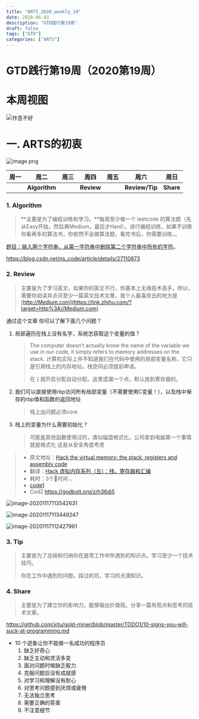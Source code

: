 ```yaml
---
title: "ARTS_2020_weekly_19"
date: 2020-06-03 
description: "GTD践行第19周"
draft: false
tags: ["GTD"]
categories: ["ARTS"]
---
```




# GTD践行第19周（2020第19周） 



# 本周视图 




![作息不好](https://imgkr.cn-bj.ufileos.com/b4ba2c55-083c-4cb0-af29-9bf427cdddce.jpg)







# 一. **ARTS的初衷**



![image.png](https://i.loli.net/2020/01/20/Wes4hOCzgJjIvTa.png) 





| 周一 | 周二          | 周三 | 周四       | 周五 | 周六           | 周日      |
| ---- | ------------- | ---- | ---------- | ---- | -------------- | --------- |
|      | **Algorithm** |      | **Review** |      | **Review/Tip** | **Share** |



### 1. Algorithm

> **主要是为了编程训练和学习。**每周至少做一个 leetcode 的算法题（先从Easy开始，然后再Medium，最后才Hard）。进行编程训练，如果不训练你看再多的算法书，你依然不会做算法题，看完书后，你需要训练。。



 [题目：输入两个字符串，从第一字符串中删除第二个字符串中所有的字符](https://github.com/wangcy6/leetcode/issues/18)。



https://blog.csdn.net/ns_code/article/details/27110873





### 2. Review 

> 主要是为了学习英文，如果你的英文不行，你基本上无缘技术高手。所以，需要你阅读并点评至少一篇英文技术文章，我个人最喜欢去的地方是[http://Medium.com](https://link.zhihu.com/?target=http%3A//Medium.com)





通过这个文章 你可以了解下面几个问题？

1. 局部遍历在栈上没有名字，系统怎获取这个变量的值？

   > The computer doesn’t actually know the name of the variable we use in our code, it simply refers to memory addresses on the stack.  计算机实际上并不知道我们在代码中使用的局部变量名称，它只是引用栈上的内存地址。栈空间必须提前申请。
   >
   > 在 { 就开启分配自动分配。这里遗漏一个点，默认放到寄存器的。

2. 我们可以直接使用rbp访问所有局部变量（不需要使用C变量！），以及栈中保存的rbp值和函数的返回地址

   > 栈上出问题必须core

3. 栈上的变量为什么需要初始化？

   > 可能是其他函数使用过的，类似磁盘格式化，公司拿到电脑第一个事情就是格式化 这是从安全角度考虑

   

> * 原文地址：[Hack the virtual memory: the stack, registers and assembly code](https://blog.holbertonschool.com/hack-virtual-memory-stack-registers-assembly-code/)
> * 翻译：[Hack 虚拟内存系列（五）：栈，寄存器和汇编](https://xz.aliyun.com/t/2554)
> * 耗时：3个🍅时间 ，
> * [code1](https://godbolt.org/z/8sPPPP)
> * Cod2 https://godbolt.org/z/h36dj5
>

![image-20201117113542631](/Users/wangchuanyi/doc/weekly_read/ARTS/image//image-20201117113542631.png)

![image-20201117113449247](/Users/wangchuanyi/doc/weekly_read/ARTS/image//image-20201117113449247.png)

![image-20201117112427961](/Users/wangchuanyi/doc/weekly_read/ARTS/image//image-20201117112427961.png)



### 3. Tip

> 主要是为了总结和归纳你在是常工作中所遇到的知识点。学习至少一个技术技巧。
>
> 你在工作中遇到的问题，踩过的坑，学习的点滴知识。








### 4.  Share

>主要是为了建立你的影响力，能够输出价值观。分享一篇有观点和思考的技术文章。

https://github.com/xitu/gold-miner/blob/master/TODO1/10-signs-you-will-suck-at-programming.md

- 10 个迹象让你不能做一名成功的程序员
  1. 缺乏好奇心
  2. 缺乏主动和灵活多变
  3. 面对问题时候缺乏毅力
  4. 克服问题后没有成就感
  5. 对学习和理解没有耐心
  6. 对思考问题感到厌烦或疲倦
  7. 无法独立思考
  8. 需要正确的答案
  9. 不注意细节

